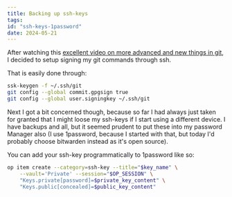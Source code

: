 ```yaml
---
title: Backing up ssh-keys
tags:
id: "ssh-keys-1password"
date: 2024-05-21
---
```





After watching this [excellent video on more advanced and new things in
git](https://www.youtube.com/watch?v=aolI_Rz0ZqY), I decided to setup
signing my git commands through ssh.

That is easily done through:

``` {.bash org-language="sh"}
ssk-keygen -f ~/.ssh/git
git config --global commit.gpgsign true
git config --global user.signingkey ~/.ssh/git
```

Next I got a bit concerned though, because so far I had always just
taken for granted that I might loose my ssh-keys if I start using a
different device. I have backups and all, but it seemed prudent to put
these into my password Manager also (I use 1password, because I started
with that, but today I'd probably choose bitwarden instead as it's
open source).

You can add your ssh-key programmatically to 1password like so:

``` {.bash org-language="sh"}
op item create --category=ssh-key --title="$key_name" \
    --vault='Private' --session="$OP_SESSION" \
    "Keys.private[password]=$private_key_content" \
    "Keys.public[concealed]=$public_key_content"
```
